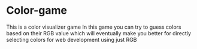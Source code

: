 # Color-game
This is a color visualizer game
In this game you can try to guess colors based on their
RGB value which will eventually make you better for 
directly selecting colors for web development using just RGB
